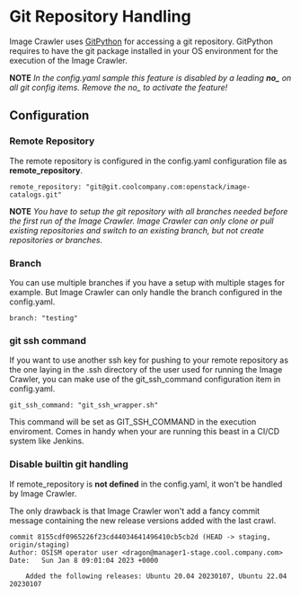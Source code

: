 # Git Repository Handling

Image Crawler uses [GitPython](https://gitpython.readthedocs.io/) for accessing a git repository. GitPython requires to have the git package installed in your OS environment for the execution of the Image Crawler.

**NOTE** *In the config.yaml sample this feature is disabled by a leading **no_** on all git config items. Remove the no_ to activate the feature!*

## Configuration

### Remote Repository

The remote repository is configured in the config.yaml configuration file as **remote_repository**.

```
remote_repository: "git@git.coolcompany.com:openstack/image-catalogs.git"
```

**NOTE** *You have to setup the git repository with all branches needed before the first run of the Image Crawler. Image Crawler can only clone or pull existing repositories and switch to an existing branch, but not create repositories or branches.*

### Branch

You can use multiple branches if you have a setup with multiple stages for example. But Image Crawler can only handle the branch configured in the config.yaml.

```
branch: "testing"
```

### git ssh command

If you want to use another ssh key for pushing to your remote repository as the one laying in the .ssh directory of the user used for running the Image Crawler, you can make use of the git_ssh_command configuration item in config.yaml.

```
git_ssh_command: "git_ssh_wrapper.sh"
```

This command will be set as GIT_SSH_COMMAND in the execution enviroment. Comes in handy when your are running this beast in a CI/CD system like Jenkins.

### Disable builtin git handling

If remote_repository is **not defined** in the config.yaml, it won't be handled by Image Crawler.

The only drawback is that Image Crawler won't add a fancy commit message containing the new release versions added with the last crawl.

```
commit 8155cdf0965226f23cd44034641496410cb5cb2d (HEAD -> staging, origin/staging)
Author: OSISM operator user <dragon@manager1-stage.cool.company.com>
Date:   Sun Jan 8 09:01:04 2023 +0000

    Added the following releases: Ubuntu 20.04 20230107, Ubuntu 22.04 20230107
```

